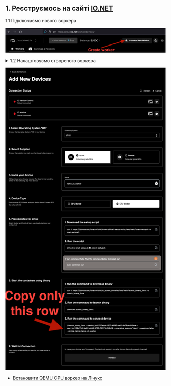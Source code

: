## 1. Реєструємось на сайті <a href="https://cloud.io.net/worker/devices/" target="_blank">IO.NET</a>

1.1 Підключаємо нового воркера

![Image alt](https://github.com/ukrmine/ionet/blob/main/pics/Create_new_worker.png)


<details>
<summary>1.2 Налаштовуємо створеного воркера</summary>

1. Select Operating System “OS”
    * `Linux`
2. Select Supplier
    * `io.net`
3. Name your device
    * `worker01`
4. Device Type
    * `CPU Worker`
5. Prerequisites for Linux
    - 5.1 Download the setup script
      * `Пропускаємо цей крок`
    - 5.2 Run the script
      * `Пропускаємо цей крок`
6. Start the containers using binary
    - 6.1 Run the command to download binary
      * `Пропускаємо цей крок`
    - 6.2 Run the command to launch binary
      * `Пропускаємо цей крок`
    - ### 6.3 Run the command to connect device
      * `Копіюємо цю команду, вона знадобиться в пункті 2.3-2`

</details>

![Image alt](https://github.com/ukrmine/ionet/blob/main/pics/Configure_worker.png)

- [Встановити QEMU CPU воркер на Лінукс](Install_linux_UA.md)
